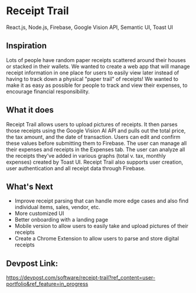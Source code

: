 # Receipt Trail
React.js, Node.js, Firebase, Google Vision API, Semantic UI, Toast UI

## Inspiration 
Lots of people have random paper receipts scattered around their houses or stacked in their wallets. We wanted to create a web app that will manage receipt information in one place for users to easily view later instead of having to track down a physical "paper trail" of receipts! We wanted to make it as easy as possible for people to track and view their expenses, to encourage financial responsibility.

## What it does
Receipt Trail allows users to upload pictures of receipts. It then parses those receipts using the Google Vision AI API and pulls out the total price, the tax amount, and the date of transaction. Users can edit and confirm these values before submitting them to Firebase. The user can manage all their expenses and receipts in the Expenses tab. The user can analyze all the receipts they've added in various graphs (total v. tax, monthly expenses) created by Toast UI. Receipt Trail also supports user creation, user authentication and all receipt data through Firebase.

## What's Next
- Improve receipt parsing that can handle more edge cases and also find individual items, sales, vendor, etc.
- More customized UI
- Better onboarding with a landing page
- Mobile version to allow users to easily take and upload pictures of their receipts
- Create a Chrome Extension to allow users to parse and store digital receipts

## Devpost Link: 
https://devpost.com/software/receipt-trail?ref_content=user-portfolio&ref_feature=in_progress
